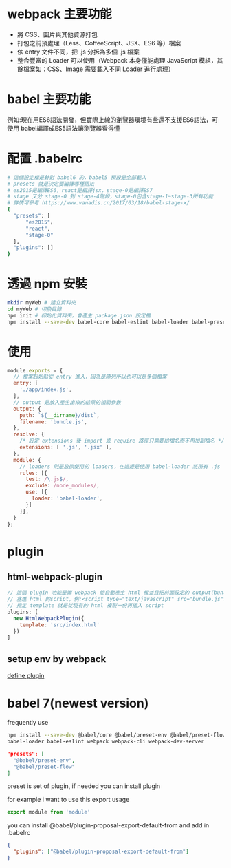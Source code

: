 # webpack 主要功能
- 將 CSS、圖片與其他資源打包
- 打包之前預處理（Less、CoffeeScript、JSX、ES6 等）檔案
- 依 entry 文件不同，把 .js 分拆為多個 .js 檔案
- 整合豐富的 Loader 可以使用（Webpack 本身僅能處理 JavaScript 模組，其餘檔案如：CSS、Image 需要載入不同 Loader 進行處理）

# babel 主要功能
例如:現在用ES6語法開發，但實際上線的瀏覽器環境有些還不支援ES6語法，可使用 babel編譯成ES5語法讓瀏覽器看得懂

# 配置 .babelrc
```bash
# 這個設定檔是針對 babel6 的，babel5 預設是全部載入
# presets 就是決定要編譯哪種語法
# es2015是編譯ES6，react是編譯jsx，stage-0是編譯ES7
# stage 又分 stage-0 到 stage-4階段，stage-0包含stage-1~stage-3所有功能
# 詳情可參考 https://www.vanadis.cn/2017/03/18/babel-stage-x/
{
  "presets": [
      "es2015"，
      "react",
      "stage-0"
  ],
  "plugins": []
}
```


# 透過 npm 安裝
```bash
mkdir myWeb # 建立資料夾
cd myWeb # 切換目錄
npm init # 初始化資料夾，會產生 package.json 設定檔
npm install --save-dev babel-core babel-eslint babel-loader babel-preset-es2015 babel-preset-react html-webpack-plugin webpack webpack-cli webpack-dev-server # 安裝需要的套件(webpack-cli 是最新版要裝的)
```
# 使用
```js
module.exports = {
  // 檔案起始點從 entry 進入，因為是陣列所以也可以是多個檔案
  entry: [
    './app/index.js',
  ],
  // output 是放入產生出來的結果的相關參數
  output: {
    path: `${__dirname}/dist`,
    filename: 'bundle.js',
  },
  resolve: {
    /* 設定 extensions 後 import 或 require 路徑只需要給檔名而不用加副檔名 */
    extensions: [ '.js', '.jsx' ],
  },
  module: {
  	// loaders 則是放欲使用的 loaders，在這邊是使用 babel-loader 將所有 .js（這邊用到正則式）相關檔案（排除了 npm 安裝的套件位置 node_modules）轉譯成瀏覽器可以閱讀的 JavaScript。preset 則是使用的 babel 轉譯規則，這邊使用 react、es2015。若是已經單獨使用 .babelrc 作為 presets 設定的話，則可以省略 query
    rules: [{
      test: /\.js$/,
      exclude: /node_modules/,
      use: [{
        loader: 'babel-loader',
      }]
    }],
  }
};
```

# plugin
## html-webpack-plugin
```js
// 這個 plugin 功能是讓 webpack 能自動產生 html 檔並且把前面設定的 output(bundle.js)
// 塞進 html 的script，例:<script type="text/javascript" src="bundle.js"></script>
// 指定 template 就是從現有的 html 複製一份再插入 script
plugins: [
  new HtmlWebpackPlugin({
    template: 'src/index.html'
  })
]
```

## setup env by webpack
[define plugin](https://www.cnblogs.com/tugenhua0707/p/9780621.html)

# babel 7(newest version)
frequently use
```bash
npm install --save-dev @babel/core @babel/preset-env @babel/preset-flow
babel-loader babel-eslint webpack webpack-cli webpack-dev-server
```
```json
"presets": [
  "@babel/preset-env",
  "@babel/preset-flow"
]
```

preset is set of plugin, if needed you can install plugin

for example i want to use this export usage
```js
export module from 'module'
```
you can install @babel/plugin-proposal-export-default-from and add in .babelrc
```json
{
  "plugins": ["@babel/plugin-proposal-export-default-from"]
}
```